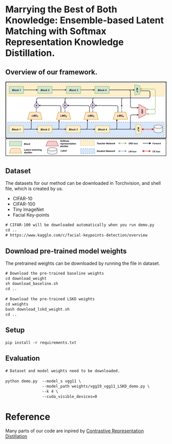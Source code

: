 # Marrying the Best of Both Knowledge: Ensemble-based Latent Matching with Softmax Representation Knowledge Distillation.

## Overview of our framework.
<img src='./images/overview.png' width=1000>


## Dataset
The datasets for our method can be downloaded in Torchvision, and shell file, which is created by us. 
- CIFAR-10
- CIFAR-100
- Tiny ImageNet
- Facial Key-points

```
# CIFAR-100 will be downloaded automatically when you run demo.py 
cd ..
# https://www.kaggle.com/c/facial-keypoints-detection/overview
```



## Download pre-trained model weights
The pretrained weights can be downloaded by running the file in dataset.

```
# Download the pre-trained baseline weights
cd download_weight
sh download_baseline.sh
cd ..

# Download the pre-trained LSKD weights
cd weights
bash download_lskd_weight.sh
cd ..
```

## Setup
```
pip install -r requirements.txt
```


## Evaluation
```
# Dataset and model weights need to be downloaded.

python demo.py  --model_s vgg11 \
                --model_path weights/vgg19_vgg11_LSKD_demo.py \
                --k 4 \
                --cuda_visible_devices=0

```

# Reference
Many parts of our code are inpired by [Contrastive Representation Distillation](https://github.com/HobbitLong/RepDistiller)
